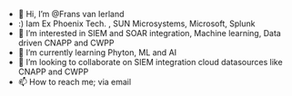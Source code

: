 - 👋 Hi, I’m @Frans van Ierland
- :) Iam Ex Phoenix Tech. , SUN Microsystems, Microsoft, Splunk 
- 👀 I’m interested in SIEM and SOAR integration, Machine learning, Data driven CNAPP and CWPP
- 🌱 I’m currently learning Phyton, ML and AI 
- 💞️ I’m looking to collaborate on SIEM integration cloud datasources like  CNAPP and CWPP
- 📫 How to reach me; via email 

<!---
FransVI66/FransVI66 is a ✨ special ✨ repository because its `README.md` (this file) appears on your GitHub profile.
You can click the Preview link to take a look at your changes.
--->
